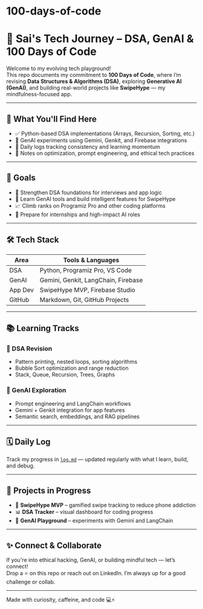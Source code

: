 # 100-days-of-code
# 🚀 Sai's Tech Journey – DSA, GenAI & 100 Days of Code

Welcome to my evolving tech playground!  
This repo documents my commitment to **100 Days of Code**, where I’m revising **Data Structures & Algorithms (DSA)**, exploring **Generative AI (GenAI)**, and building real-world projects like **SwipeHype** — my mindfulness-focused app.

---

## 🧠 What You'll Find Here

- ✅ Python-based DSA implementations (Arrays, Recursion, Sorting, etc.)
- 🧪 GenAI experiments using Gemini, Genkit, and Firebase integrations
- 📅 Daily logs tracking consistency and learning momentum
- 🧩 Notes on optimization, prompt engineering, and ethical tech practices

---

## 🎯 Goals

- 🔁 Strengthen DSA foundations for interviews and app logic
- 🧠 Learn GenAI tools and build intelligent features for SwipeHype
- 📈 Climb ranks on Programiz Pro and other coding platforms
- 💼 Prepare for internships and high-impact AI roles

---

## 🛠 Tech Stack

| Area        | Tools & Languages                     |
|-------------|----------------------------------------|
| DSA         | Python, Programiz Pro, VS Code         |
| GenAI       | Gemini, Genkit, LangChain, Firebase    |
| App Dev     | SwipeHype MVP, Firebase Studio         |
| GitHub      | Markdown, Git, GitHub Projects         |

---

## 📚 Learning Tracks

### 🔹 DSA Revision
- Pattern printing, nested loops, sorting algorithms
- Bubble Sort optimization and range reduction
- Stack, Queue, Recursion, Trees, Graphs

### 🔹 GenAI Exploration
- Prompt engineering and LangChain workflows
- Gemini + Genkit integration for app features
- Semantic search, embeddings, and RAG pipelines

---

## 🗓️ Daily Log

Track my progress in [`log.md`](log.md) — updated regularly with what I learn, build, and debug.

---

## 🌱 Projects in Progress

- 🧠 **SwipeHype MVP** – gamified swipe tracking to reduce phone addiction
- 📊 **DSA Tracker** – visual dashboard for coding progress
- 🤖 **GenAI Playground** – experiments with Gemini and LangChain

---

## ✨ Connect & Collaborate

If you're into ethical hacking, GenAI, or building mindful tech — let’s connect!  
Drop a ⭐ on this repo or reach out on LinkedIn. I’m always up for a good challenge or collab.

---

Made with curiosity, caffeine, and code 💻⚡

